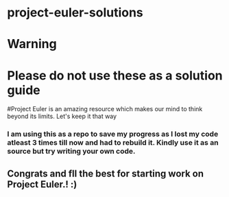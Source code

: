 # project-euler-solutions

# Warning
# Please do not use these as a solution guide
#Project Euler is an amazing resource which makes our mind to think beyond its limits. Let's keep it that way

### I am using this as a repo to save my progress as I lost my code atleast 3 times till now and had to rebuild it. Kindly use it as an source but try writing your own code.

## Congrats and fll the best for starting work on Project Euler.! :)
